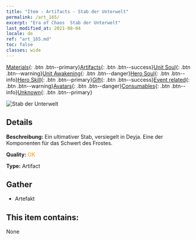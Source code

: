 ```yaml
---
title: "Item - Artifacts - Stab der Unterwelt"
permalink: /art_165/
excerpt: "Era of Chaos  Stab der Unterwelt"
last_modified_at: 2021-08-04
locale: de
ref: "art_165.md"
toc: false
classes: wide
---
```

 [Materials](/ItemsDE/){: .btn .btn--primary}[Artifacts](/ItemsDE/Artifacts/){: .btn .btn--success}[Unit Soul](/ItemsDE/UnitSoul/){: .btn .btn--warning}[Unit Awakening](/ItemsDE/UnitAwakening/){: .btn .btn--danger}[Hero Soul](/ItemsDE/HeroSoul/){: .btn .btn--info}[Hero Skill](/ItemsDE/HeroSkill/){: .btn .btn--primary}[Gift](/ItemsDE/Gift/){: .btn .btn--success}[Event related](/ItemsDE/Events/){: .btn .btn--warning}[Avatars](/ItemsDE/Avatars/){: .btn .btn--danger}[Consumables](/ItemsDE/Consumables/){: .btn .btn--info}[Unknown](/ItemsDE/Unknown/){: .btn .btn--primary}

 ![Stab der Unterwelt](/images/t/artifact_40436.png)

## Details
 **Beschreibung:** Ein ultimativer Stab, versiegelt in Deyja. Eine der Komponenten für das Schwert des Frostes.

 **Quality:** <span style="color: #FF8C00">OK</span>

 **Type:** Artifact

## Gather

*    Artefakt 

## This item contains:

  None

